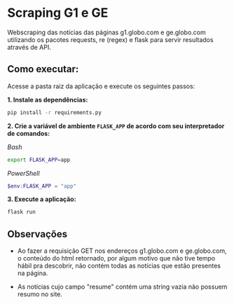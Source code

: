# Scraping G1 e GE
Webscraping das notícias das páginas g1.globo.com e ge.globo.com utilizando os pacotes requests, re (regex) e flask para servir resultados através de API.
## Como executar:

Acesse a pasta raiz da aplicação e execute os seguintes passos:

**1. Instale as dependências:**

```bash
pip install -r requirements.py
```

**2. Crie a variável de ambiente `FLASK_APP` de acordo com seu interpretador de comandos:**

_Bash_

```bash
export FLASK_APP=app
```

_PowerShell_

```powershell
$env:FLASK_APP = "app"
```

**3. Execute a aplicação:**

```bash
flask run
```

## Observações

- Ao fazer a requisição GET nos endereços g1.globo.com e ge.globo.com, o conteúdo do html retornado, por algum motivo que não tive tempo hábil pra descobrir, não contém todas as notícias que estão presentes na página.

- As notícias cujo campo "resume" contém uma string vazia não possuem resumo no site.
